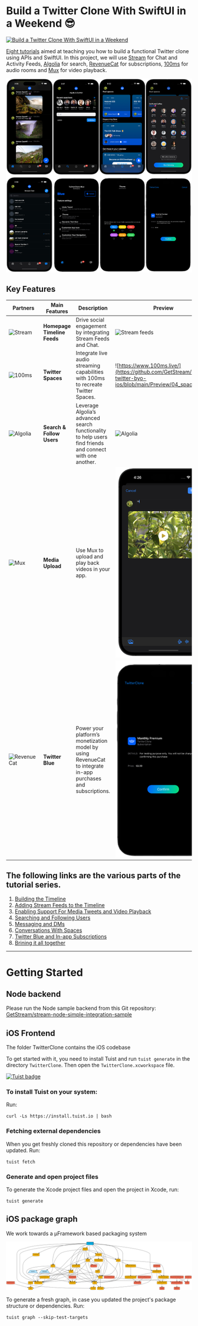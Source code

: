 # Build a Twitter Clone With SwiftUI in a Weekend :sunglasses:

[![Build a Twitter Clone With SwiftUI in a Weekend](https://github.com/GetStream/twitter-clone/blob/main/Preview/byot-github-thumbnail.png)](https://youtu.be/OYwMgbLh2MAE "Build a Twitter Clone With SwiftUI in a Weekend")

[Eight tutorials](https://getstream.io/resources/projects/twitter-clone/) aimed at teaching you how to build a functional Twitter clone using APIs and SwiftUI. In this project, we will use [Stream](https://getstream.io/ios-activity-feed/tutorial/) for Chat and Activity Feeds, [Algolia](https://www.algolia.com/) for search, [RevenueCat](https://www.revenuecat.com/) for subscriptions, [100ms](https://www.100ms.live/) for audio rooms and [Mux](https://www.mux.com/) for video playback.

![Header image](https://github.com/GetStream/build-your-own-twitter/blob/main/Preview/byot-wrapup-header.png)

## Key Features

| Partners | Main Features | Description | Preview |
|---------------|---------------|-------------|---------|
| ![Stream](https://github.com/GetStream/stream-twitter-byo-ios/blob/main/Preview/stream.svg) | **Homepage Timeline Feeds**     | Drive social engagement by integrating Stream Feeds and Chat.    | ![Stream feeds](https://github.com/GetStream/stream-twitter-byo-ios/blob/main/Preview/01_signInTimeLine.gif) |
| ![100ms](https://github.com/GetStream/stream-twitter-byo-ios/blob/main/Preview/100ms.svg) |   **Twitter Spaces**   | Integrate live audio streaming capabilities with 100ms to recreate Twitter Spaces.     | ![https://www.100ms.live/](https://github.com/GetStream/stream-twitter-byo-ios/blob/main/Preview/04_spaces.gif) |
| ![Algolia](https://github.com/GetStream/stream-twitter-byo-ios/blob/main/Preview/algolia.svg) | **Search & Follow Users**     | Leverage Algolia’s advanced search functionality to help users find friends and connect with one another.     | ![Algolia](https://github.com/GetStream/stream-twitter-byo-ios/blob/main/Preview/03_search.gif) |
| ![Mux](https://github.com/GetStream/stream-twitter-byo-ios/blob/main/Preview/mux.svg) | **Media Upload**     | Use Mux to upload and play back videos in your app.     | ![Media upload with Mux](https://github.com/GetStream/build-your-own-twitter/blob/main/Preview/muxMedisUpload.png) |
| ![RevenueCat](https://github.com/GetStream/stream-twitter-byo-ios/blob/main/Preview/revenueCat.svg) | **Twitter Blue**     | Power your platform’s monetization model by using RevenueCat to integrate in-app purchases and subscriptions.     | ![RevenueCat subscription](https://github.com/GetStream/build-your-own-twitter/blob/main/Preview/revenueCatSubscription.png) |


## The following links are the various parts of the tutorial series.

1. [Building the Timeline](https://getstream.io/resources/projects/twitter-clone/building-the-timeline) 
2. [Adding Stream Feeds to the Timeline](https://getstream.io/resources/projects/twitter-clone/adding-stream-feeds-to-the-timeline/)
3. [Enabling Support For Media Tweets and Video Playback](https://getstream.io/resources/projects/twitter-clone/enabling-support-for-media-tweets-and-video-playback/)
4. [Searching and Following Users](https://getstream.io/resources/projects/twitter-clone/searching-and-following-users/)
5. [Messaging and DMs](https://getstream.io/resources/projects/twitter-clone/messaging-and-dms/)
6. [Conversations With Spaces](https://getstream.io/resources/projects/twitter-clone/conversations-with-spaces/)
7. [Twitter Blue and In-app Subscriptions](https://getstream.io/resources/projects/twitter-clone/twitter-blue-in-app-subscriptions/)
8. [Brining it all together](https://getstream.io/resources/projects/twitter-clone/wrap-up-and-conclusion/)

-------------

# Getting Started

## Node backend
Please run the Node sample backend from this Git repository: [GetStream/stream-node-simple-integration-sample](https://github.com/getstream/stream-node-simple-integration-sample/)

## iOS Frontend

The folder TwitterClone contains the iOS codebase

To get started with it, you need to install Tuist and run `tuist generate` in the directory `TwitterClone`. Then open the `TwitterClone.xcworkspace` file.

[![Tuist badge](https://img.shields.io/badge/Powered%20by-Tuist-blue)](https://tuist.io)


### To install Tuist on your system:

Run:
```shell
curl -Ls https://install.tuist.io | bash
```

### Fetching external dependencies

When you get freshly cloned this repository or dependencies have been updated. Run:

```shell
tuist fetch
```

### Generate and open project files
To generate the Xcode project files and open the project in Xcode, run:
```shell
tuist generate
```

## iOS package graph
We work towards a µFramework based packaging system

![](TwitterClone/graph.png)

To generate a fresh graph, in case you updated the project's package structure or dependencies. Run:

```shell
tuist graph --skip-test-targets
```

